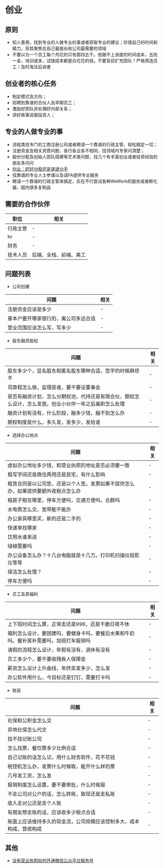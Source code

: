 # 创业

## 原则

- 知人善用，找到专业的人做专业的事或者获取专业的建议；珍惜自己的时间和精力，将其聚焦在自己最擅长和公司最需要的领域
- 不要以为一个员工每个月花的只有那四五千。他跟不上进度的时间成本，五险一金，培训成本，试错成本都是白花花的钱。不要盲目扩充团队！严格筛选员工！及时淘汰后进者

## 创业者的核心任务

- 制定模式及方向；
- 招聘到靠谱的合伙人及早期员工；
- 激励好团队并处理好内部关系；
- 讲好故事说服投资人；

## 专业的人做专业的事

- 流程类找专门的工商注册公司或者聘请一个靠谱的行政主管，轻松搞定一切；
- 注册资金及相关资质问题，各行各业各不相同，找领域内专家问清楚；
- 股份分配及创始人团队搭建等艺术类问题，找几个有丰富创业或者投资经验的朋友多问问
- [创业：好好分股还是速速分手](https://zhuanlan.zhihu.com/p/20940881)
- 找靠谱的专业人士参谋以及请FA提供专业服务
- 聘请一个靠谱的行政主管来搞定，实在不行尝试各种WeWork的服务或者孵化器，国内很多复制品

## 需要的合作伙伴

职位   | 相关
---- | -----------
行政主管 | -
hr   | -
财务   | -
技术人员 | 后端、全栈、前端、美工

## 问题列表

- 公司创建

问题                 | 相关
------------------ | --
注册资金应该是多少          | -
基本户要开哪家银行的，离公司多远合适 | -
营业范围应该怎么写，写多少      | -

- 股东融资股权

问题                                                  | 相关
--------------------------------------------------- | --
股东多少个，显名股东和匿名股东哪种合适，签字的时候麻烦不                        | -
司章程怎么做，监理是谁，要不要设董事会                                 | -
是否有融资计划，怎么分期权池，代持还是有限合伙，期权怎么设计，怎么发放。创业小伙伴一年之后离职怎么处理 | -
融资计划有没有，什么阶段，融多少钱，融不到怎么办                            | -
期权制度是什么，多久发，发多少，发给谁                                 | -

- 选择办公地点

问题                                        | 相关
----------------------------------------- | --
虚拟办公地址多少钱，和营业执照的地址是否必须要一致                 | -
租写字间还是商住两用还是民宅，有什么影响                      | -
租赁合同是以公司签，还是以个人签。发票如果不提供怎么办，如果提供要额外收税点怎么办 | -
租房子租在哪里，停车方便吗，交通方便吗，合群吗                   | -
水电费怎么交，宽带能不能办                             | -
办公家具哪里买，新的还是二手的                           | -
快递单找哪家                                    | -
饮用水谁来送                                    | -
绿植需要吗                                     | -
办公设备怎么办？十几台电脑就是十几万。打印机扫描仪投影仪等等            | -
保洁怎么处理？                                   | -
停车方便吗                                     | -

- 员工及其福利

问题                                          | 相关
------------------------------------------- | --
上下班时间怎么算，正常走还是996，还是干脆日夜不休                  | -
福利怎么设计，要团建吗，要健身卡吗，要餐后水果和牛奶吗。餐补房补需要吗，加班打车报销吗 | -
请假的流程怎么设计，年假有没有，调休有没有                       | -
员工多少个，要不要收残疾人保障金                            | -
薪资怎么设计上升曲线，年终奖发多少，怎么发                       | -
办公软件用什么，今目标还是钉钉，需要打卡吗                       | -

- 账目

问题                                 | 相关
---------------------------------- | --
社保和公积金怎么交                          | -
异地社保怎么代交                           | -
找不找记账公司                            | -
怎么找票，餐饮票多少比例合适                     | -
自己记账的话怎么记，用什么财务软件，花不花钱             | -
税控机怎么办，发票什么时候取，能开什么样的票             | -
几号发工资，怎么发                          | -
报销制度怎么设置，要不要审批，什么时候报               | -
不走公司对公户的话，怎么转账，取现还是走私账             | -
收入走对公还是走个人账                        | -
有朋友想走账的话，应该收多少税点合适                 | -
账面上应该维持多久的现金流，公司规模应该控制多大，成本构成，营收构成 | -

## 其他

- [没有营业执照如何开通微信公众平台服务号](http://www.uducn.com/weibo/20150511728.html)

